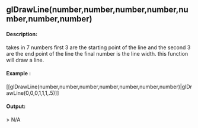 ## glDrawLine(number,number,number,number,number,number,number)
#### Description:
takes in 7 numbers first 3 are the starting point of the line and the second 3 are the end point of the line the final number is the line width. this function will draw a line.
#### Example :
[[glDrawLine(number,number,number,number,number,number,number)|glDrawLine(0,0,0,1,1,1,.5)]]

#### Output:
\> N/A